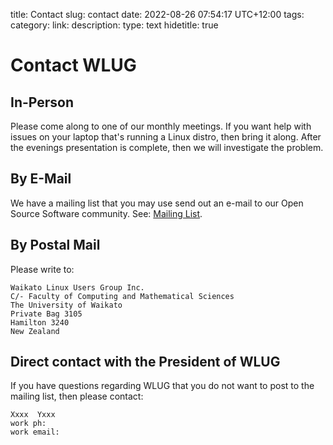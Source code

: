 title: Contact
slug: contact
date: 2022-08-26 07:54:17 UTC+12:00
tags: 
category: 
link: 
description: 
type: text
hidetitle: true
<!---
Draft completed: 2022-08-27 Ian Stewart
Updated: 2023-03-09 Remove president details.
-->

# Contact WLUG

## In-Person

Please come along to one of our monthly meetings. If you want help with issues on your laptop that's running a Linux distro, then bring it along. After the evenings presentation is complete, then we will investigate the problem.


## By E-Mail

We have a mailing list that you may use send out an e-mail to our Open Source Software community. See: [Mailing List](/mail/).


## By Postal Mail

Please write to:

    Waikato Linux Users Group Inc.
    C/- Faculty of Computing and Mathematical Sciences
    The University of Waikato
    Private Bag 3105
    Hamilton 3240
    New Zealand


## Direct contact with the President of WLUG

If you have questions regarding WLUG that you do not want to post to the mailing list, then please contact:

    Xxxx  Yxxx
    work ph:
    work email:



